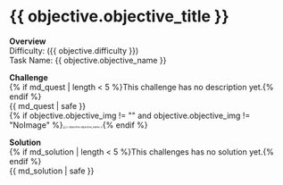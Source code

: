 # {{ objective.objective_title }}

**Overview**   
Difficulty: ({{ objective.difficulty }})   
Task Name: {{ objective.objective_name }}   

**Challenge**   
{% if md_quest | length < 5 %}This challenge has no description yet.{% endif %}   
{{ md_quest | safe }}   
{% if objective.objective_img != "" and objective.objective_img != "NoImage" %}<img src="{{ session['s3_folder'] }}/world/{{ world.world_name }}/{{ objective.objective_img }}" alt="{{ objective.objective_name }}" style="zoom: 33%;" />{% endif %}

**Solution**   
{% if md_solution | length < 5 %}This challenges has no solution yet.{% endif %}   
{{ md_solution | safe }}
